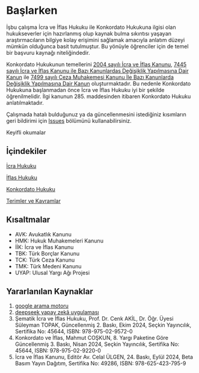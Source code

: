 # Başlarken

İşbu çalışma İcra ve İflas Hukuku ile Konkordato Hukukuna ilgisi olan hukukseverler için hazırlanmış olup kaynak bulma sıkıntısı yaşayan araştırmacıların bilgiye kolay erişimini sağlamak amacıyla anlatım düzeyi mümkün olduğunca basit tutulmuştur. Bu yönüyle öğrenciler için de temel bir başvuru kaynağı niteliğindedir.

Konkordato Hukukunun temellerini [2004 sayılı İcra ve İflas Kanunu](https://www.mevzuat.gov.tr/MevzuatMetin/1.3.2004.pdf), [7445 sayılı İcra ve İflas Kanunu ile Bazı Kanunlardas Değişiklik Yapılmasına Dair Kanun](https://www.mevzuat.gov.tr/MevzuatMetin/1.5.7445.pdf) ile [7499 sayılı Ceza Muhakemesi Kanunu İle Bazı Kanunlarda Değişiklik Yapılmasına Dair Kanun](https://www.mevzuat.gov.tr/MevzuatMetin/1.5.7499.pdf) oluşturmaktadır. Bu nedenle Konkordato Hukukuna başlanmadan önce İcra ve İflas Hukuku iyi bir şekilde öğrenilmelidir. İlgi kanunun 285. maddesinden itibaren Konkordato Hukuku anlatılmaktadır.

Çalışmada hatalı bulduğunuz ya da güncellenmesini istediğiniz kısımların geri bildirimi için [Issues](https://github.com/zinzinzibidi/icra-iflas-ve-konkordato-hukuku/issues) bölümünü kullanabilirsiniz.

Keyifli okumalar

## İçindekiler

[İcra Hukuku](https://github.com/zinzinzibidi/icra-iflas-ve-konkordato-hukuku/blob/main/icra-hukuku.md)

[İflas Hukuku](https://github.com/zinzinzibidi/icra-iflas-ve-konkordato-hukuku/blob/main/iflas-hukuku.md)

[Konkordato Hukuku](https://github.com/zinzinzibidi/icra-iflas-ve-konkordato-hukuku/blob/main/konkordato-hukuku.md)

[Terimler ve Kavramlar](https://github.com/zinzinzibidi/icra-iflas-ve-konkordato-hukuku/blob/main/terimler-ve-kavramlar.md)

## Kısaltmalar

* AVK: Avukatlık Kanunu
* HMK: Hukuk Muhakemeleri Kanunu
* İİK: İcra ve İflas Kanunu
* TBK: Türk Borçlar Kanunu
* TCK: Türk Ceza Kanunu
* TMK: Türk Medeni Kanunu
* UYAP: Ulusal Yargı Ağı Projesi

## Yararlanılan Kaynaklar

1. [google arama motoru](https://www.google.com/)
2. [deepseek yapay zekâ uygulaması](https://chat.deepseek.com/)
3. Şematik İcra ve İflas Hukuku, Prof. Dr. Cenk AKİL, Dr. Öğr. Üyesi Süleyman TOPAK, Güncellenmiş 2. Baskı, Ekim 2024, Seçkin Yayıncılık, Sertifika No: 45644, ISBN: 978-975-02-9572-0
4. Konkordato ve İflas, Mahmut COŞKUN, 8. Yargı Paketine Göre Güncellenmiş 3. Baskı, Nisan 2024, Seçkin Yayıncılık, Sertifika No: 45644, ISBN: 978-975-02-9220-0
5. İcra ve İflas Kanunu, Editör Av. Celal ÜLGEN, 24. Baskı, Eylül 2024, Beta Basım Yayın Dağıtım, Sertifika No: 49286, ISBN: 978-625-423-795-9
